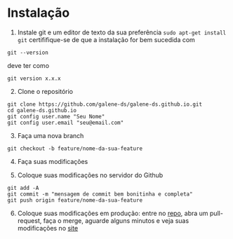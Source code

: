 # Instalação

1. Instale git e um editor de texto da sua preferência
```sudo apt-get install git```
certififique-se de que a instalação for bem sucedida com
```
git --version
```
deve ter como
```
git version x.x.x
```

2. Clone o repositório

```
git clone https://github.com/galene-ds/galene-ds.github.io.git
cd galene-ds.github.io
git config user.name "Seu Nome"
git config user.email "seu@email.com"
```

3. Faça uma nova branch
```
git checkout -b feature/nome-da-sua-feature
```

4. Faça suas modificações

5. Coloque suas modificações no servidor do Github
```
git add -A
git commit -m "mensagem de commit bem bonitinha e completa"
git push origin feature/nome-da-sua-feature
```

6. Coloque suas modificações em produção: entre no [repo](https://github.com/galene-ds/galene-ds.github.io), abra um pull-request, faça o merge, aguarde alguns minutos e veja suas modificações no [site](https://galene-ds.github.io)
